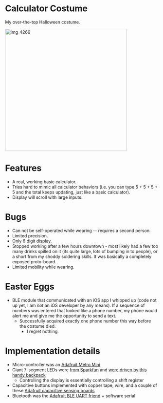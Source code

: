 # Calculator Costume
My over-the-top Halloween costume.

<img src="https://user-images.githubusercontent.com/5134584/38205192-ad210462-3673-11e8-89c2-e6e046ff9990.jpeg" alt="img_4266" width="400">

# Features
- A real, working basic calculator.
- Tries hard to mimic all calculator behaviors (i.e. you can type 5 + 5 + 5 + 5 and the total keeps updating, just like a basic calculator).
- Display will scroll with large inputs.

# Bugs
- Can not be self-operated while wearing -- requires a second person.
- Limited precision.
- Only 6 digit display.
- Stopped working after a few hours downtown - most likely had a few too many drinks spilled on it (its quite large, lots of bumping in to people), or a short from my shoddy soldering skills. It was basically a completely exposed proto-board.
- Limited mobility while wearing.

# Easter Eggs
- BLE module that communicated with an iOS app I whipped up (code not up yet, I am _not_ an iOS developer by any means). If a sequence of numbers was entered that looked like a phone number, my phone would alert me and give me the opportunity to send a text.
  - Successfully acquired exactly one phone number this way before the costume died.
    - I regret nothing.

# Implementation details
- Micro-controller was an [Adafruit Metro Mini](https://www.adafruit.com/product/2590)
- Giant 7-segment LEDs were [from Sparkfun](https://www.sparkfun.com/products/8530) and [were driven by this handy backpack](https://www.sparkfun.com/products/13279)
  - Controlling the display is essentially controlling a shift register
- Capacitive buttons implemented with copper tape, wire, and a couple of these [Adafruit capacitive sensing boards](https://www.adafruit.com/product/1982)
- Bluetooth was the [Adafruit BLE UART friend](https://www.adafruit.com/product/2479) + software serial
